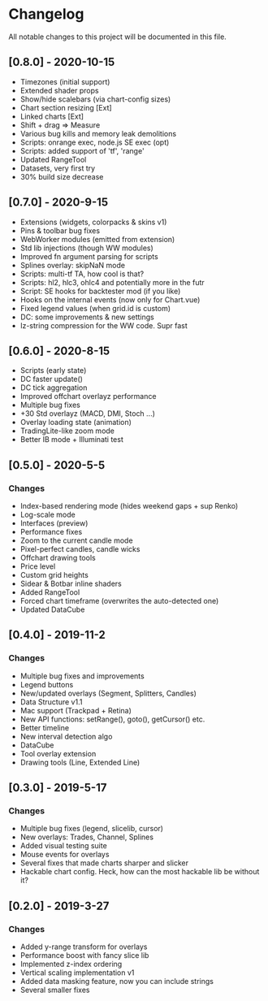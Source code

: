 # Changelog
All notable changes to this project will be documented in this file.

## [0.8.0] - 2020-10-15

- Timezones (initial support)
- Extended shader props
- Show/hide scalebars (via chart-config sizes)
- Chart section resizing [Ext]
- Linked charts [Ext]
- Shift + drag => Measure
- Various bug kills and memory leak demolitions
- Scripts: onrange exec, node.js SE exec (opt)
- Scripts: added support of 'tf', 'range'
- Updated RangeTool
- Datasets, very first try
- 30% build size decrease

## [0.7.0] - 2020-9-15
- Extensions (widgets, colorpacks & skins v1)
- Pins & toolbar bug fixes
- WebWorker modules (emitted from extension)
- Std lib injections (though WW modules)
- Improved fn argument parsing for scripts
- Splines overlay: skipNaN mode
- Scripts: multi-tf TA, how cool is that?
- Scripts: hl2, hlc3, ohlc4 and potentially more in the futr
- Script: SE hooks for backtester mod (if you like)
- Hooks on the internal events (now only for Chart.vue)
- Fixed legend values (when grid.id is custom)
- DC: some improvements & new settings
- lz-string compression for the WW code. Supr fast

## [0.6.0] - 2020-8-15
- Scripts (early state)
- DC faster update()
- DC tick aggregation
- Improved offchart overlayz performance
- Multiple bug fixes
- +30 Std overlayz (MACD, DMI, Stoch ...)
- Overlay loading state (animation)
- TradingLite-like zoom mode
- Better IB mode + Illuminati test

## [0.5.0] - 2020-5-5
### Changes
- Index-based rendering mode (hides weekend gaps + sup Renko)
- Log-scale mode
- Interfaces (preview)
- Performance fixes
- Zoom to the current candle mode
- Pixel-perfect candles, candle wicks
- Offchart drawing tools
- Price level
- Custom grid heights
- Sidear & Botbar inline shaders
- Added RangeTool
- Forced chart timeframe (overwrites the auto-detected one)
- Updated DataCube

## [0.4.0] - 2019-11-2
### Changes
- Multiple bug fixes and improvements
- Legend buttons
- New/updated overlays (Segment, Splitters, Candles)
- Data Structure v1.1
- Mac support (Trackpad + Retina)
- New API functions: setRange(), goto(), getCursor() etc.
- Better timeline
- New interval detection algo
- DataCube
- Tool overlay extension
- Drawing tools (Line, Extended Line)

## [0.3.0] - 2019-5-17
### Changes
- Multiple bug fixes (legend, slicelib, cursor)
- New overlays: Trades, Channel, Splines
- Added visual testing suite
- Mouse events for overlays
- Several fixes that made charts sharper and slicker
- Hackable chart config. Heck, how can the most hackable lib be without it?

## [0.2.0] - 2019-3-27
### Changes
- Added y-range transform for overlays
- Performance boost with fancy slice lib
- Implemented z-index ordering
- Vertical scaling implementation v1
- Added data masking feature, now you can include strings
- Several smaller fixes

